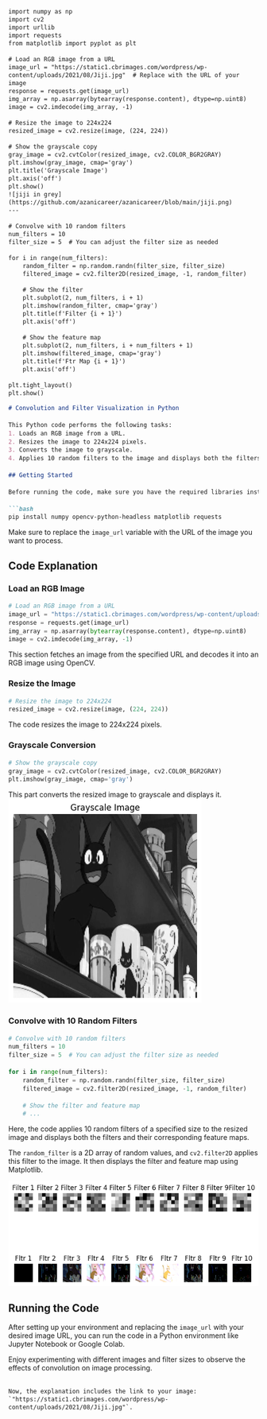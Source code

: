 ```
import numpy as np
import cv2
import urllib
import requests
from matplotlib import pyplot as plt

# Load an RGB image from a URL
image_url = "https://static1.cbrimages.com/wordpress/wp-content/uploads/2021/08/Jiji.jpg"  # Replace with the URL of your image
response = requests.get(image_url)
img_array = np.asarray(bytearray(response.content), dtype=np.uint8)
image = cv2.imdecode(img_array, -1)

# Resize the image to 224x224
resized_image = cv2.resize(image, (224, 224))

# Show the grayscale copy
gray_image = cv2.cvtColor(resized_image, cv2.COLOR_BGR2GRAY)
plt.imshow(gray_image, cmap='gray')
plt.title('Grayscale Image')
plt.axis('off')
plt.show()
![jiji in grey](https://github.com/azanicareer/azanicareer/blob/main/jiji.png)
---

# Convolve with 10 random filters
num_filters = 10
filter_size = 5  # You can adjust the filter size as needed

for i in range(num_filters):
    random_filter = np.random.randn(filter_size, filter_size)
    filtered_image = cv2.filter2D(resized_image, -1, random_filter)
    
    # Show the filter
    plt.subplot(2, num_filters, i + 1)
    plt.imshow(random_filter, cmap='gray')
    plt.title(f'Filter {i + 1}')
    plt.axis('off')
    
    # Show the feature map
    plt.subplot(2, num_filters, i + num_filters + 1)
    plt.imshow(filtered_image, cmap='gray')
    plt.title(f'Ftr Map {i + 1}')
    plt.axis('off')

plt.tight_layout()
plt.show()
```




```markdown
# Convolution and Filter Visualization in Python

This Python code performs the following tasks:
1. Loads an RGB image from a URL.
2. Resizes the image to 224x224 pixels.
3. Converts the image to grayscale.
4. Applies 10 random filters to the image and displays both the filters and their resulting feature maps.

## Getting Started

Before running the code, make sure you have the required libraries installed. You can install them using pip:

```bash
pip install numpy opencv-python-headless matplotlib requests
```

Make sure to replace the `image_url` variable with the URL of the image you want to process.

## Code Explanation

### Load an RGB Image

```python
# Load an RGB image from a URL
image_url = "https://static1.cbrimages.com/wordpress/wp-content/uploads/2021/08/Jiji.jpg"  # Replace with the URL of your image
response = requests.get(image_url)
img_array = np.asarray(bytearray(response.content), dtype=np.uint8)
image = cv2.imdecode(img_array, -1)
```

This section fetches an image from the specified URL and decodes it into an RGB image using OpenCV.

### Resize the Image

```python
# Resize the image to 224x224
resized_image = cv2.resize(image, (224, 224))
```

The code resizes the image to 224x224 pixels.

### Grayscale Conversion

```python
# Show the grayscale copy
gray_image = cv2.cvtColor(resized_image, cv2.COLOR_BGR2GRAY)
plt.imshow(gray_image, cmap='gray')
```

This part converts the resized image to grayscale and displays it.
![jiji in grayscale](https://github.com/azanicareer/azanicareer/blob/main/jiji.png)
### Convolve with 10 Random Filters

```python
# Convolve with 10 random filters
num_filters = 10
filter_size = 5  # You can adjust the filter size as needed

for i in range(num_filters):
    random_filter = np.random.randn(filter_size, filter_size)
    filtered_image = cv2.filter2D(resized_image, -1, random_filter)
    
    # Show the filter and feature map
    # ...
```

Here, the code applies 10 random filters of a specified size to the resized image and displays both the filters and their corresponding feature maps.

The `random_filter` is a 2D array of random values, and `cv2.filter2D` applies this filter to the image. It then displays the filter and feature map using Matplotlib.

![jiji in filters](https://github.com/azanicareer/azanicareer/blob/main/jiji_in_filters.png)

## Running the Code

After setting up your environment and replacing the `image_url` with your desired image URL, you can run the code in a Python environment like Jupyter Notebook or Google Colab.

Enjoy experimenting with different images and filter sizes to observe the effects of convolution on image processing.
```

Now, the explanation includes the link to your image: `"https://static1.cbrimages.com/wordpress/wp-content/uploads/2021/08/Jiji.jpg"`.
